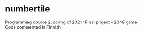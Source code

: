 # numbertile
Programming course 2, spring of 2021 : Final project - 2048 game  
Code commented in Finnish
